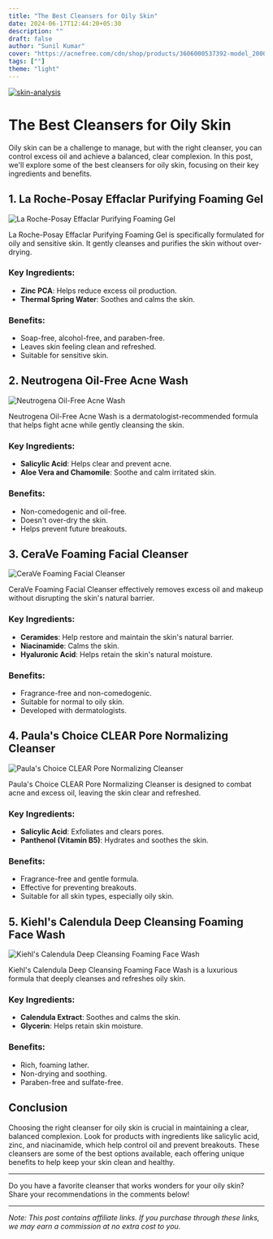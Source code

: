 ```yaml
---
title: "The Best Cleansers for Oily Skin"
date: 2024-06-17T12:44:20+05:30
description: ""
draft: false
author: "Sunil Kumar"
cover: "https://acnefree.com/cdn/shop/products/3606000537392-model_2000x2000.jpg?v=1634854375"
tags: [""]
theme: "light"
---
```



[![skin-analysis](https://blogs.cosmi.skin/images/cosmi.jpeg)](https://www.cosmi.skin/skin-analysis)

# The Best Cleansers for Oily Skin

Oily skin can be a challenge to manage, but with the right cleanser, you can control excess oil and achieve a balanced, clear complexion. In this post, we'll explore some of the best cleansers for oily skin, focusing on their key ingredients and benefits.

## 1. **La Roche-Posay Effaclar Purifying Foaming Gel**

![La Roche-Posay Effaclar Purifying Foaming Gel](https://static.thcdn.com/images/large/original//productimg/1600/1600/11434754-1045138724467775.jpg)

La Roche-Posay Effaclar Purifying Foaming Gel is specifically formulated for oily and sensitive skin. It gently cleanses and purifies the skin without over-drying.

### Key Ingredients:
- **Zinc PCA**: Helps reduce excess oil production.
- **Thermal Spring Water**: Soothes and calms the skin.

### Benefits:
- Soap-free, alcohol-free, and paraben-free.
- Leaves skin feeling clean and refreshed.
- Suitable for sensitive skin.

## 2. **Neutrogena Oil-Free Acne Wash**

![Neutrogena Oil-Free Acne Wash](https://images-cdn.ubuy.co.in/64fbbe454219dc4cbc56b5f7-neutrogena-oil-free-acne-face-wash-with.jpg)

Neutrogena Oil-Free Acne Wash is a dermatologist-recommended formula that helps fight acne while gently cleansing the skin.

### Key Ingredients:
- **Salicylic Acid**: Helps clear and prevent acne.
- **Aloe Vera and Chamomile**: Soothe and calm irritated skin.

### Benefits:
- Non-comedogenic and oil-free.
- Doesn't over-dry the skin.
- Helps prevent future breakouts.

## 3. **CeraVe Foaming Facial Cleanser**

![CeraVe Foaming Facial Cleanser](https://static.beautytocare.com/cdn-cgi/image/width=1600,height=1600,f=auto/media/catalog/product//c/e/cerave-foaming-cleanser-normal-to-oily-skin-236ml_3.jpg)

CeraVe Foaming Facial Cleanser effectively removes excess oil and makeup without disrupting the skin's natural barrier.

### Key Ingredients:
- **Ceramides**: Help restore and maintain the skin's natural barrier.
- **Niacinamide**: Calms the skin.
- **Hyaluronic Acid**: Helps retain the skin's natural moisture.

### Benefits:
- Fragrance-free and non-comedogenic.
- Suitable for normal to oily skin.
- Developed with dermatologists.

## 4. **Paula's Choice CLEAR Pore Normalizing Cleanser**

![Paula's Choice CLEAR Pore Normalizing Cleanser](https://theskincarelibrary.com/cdn/shop/products/Paula_sChoiceClearPoreNormalizingCleanser_800x.jpg?v=1639422638)

Paula's Choice CLEAR Pore Normalizing Cleanser is designed to combat acne and excess oil, leaving the skin clear and refreshed.

### Key Ingredients:
- **Salicylic Acid**: Exfoliates and clears pores.
- **Panthenol (Vitamin B5)**: Hydrates and soothes the skin.

### Benefits:
- Fragrance-free and gentle formula.
- Effective for preventing breakouts.
- Suitable for all skin types, especially oily skin.

## 5. **Kiehl's Calendula Deep Cleansing Foaming Face Wash**

![Kiehl's Calendula Deep Cleansing Foaming Face Wash](https://www.kiehls.com/dw/image/v2/AAFM_PRD/on/demandware.static/-/Sites-kiehls_us-Library/default/images/articles/article-images/calendula-benefits-for-skin_CalendulaFaceWash.jpg?sw=480)

Kiehl's Calendula Deep Cleansing Foaming Face Wash is a luxurious formula that deeply cleanses and refreshes oily skin.

### Key Ingredients:
- **Calendula Extract**: Soothes and calms the skin.
- **Glycerin**: Helps retain skin moisture.

### Benefits:
- Rich, foaming lather.
- Non-drying and soothing.
- Paraben-free and sulfate-free.

## Conclusion

Choosing the right cleanser for oily skin is crucial in maintaining a clear, balanced complexion. Look for products with ingredients like salicylic acid, zinc, and niacinamide, which help control oil and prevent breakouts. These cleansers are some of the best options available, each offering unique benefits to help keep your skin clean and healthy.

---

Do you have a favorite cleanser that works wonders for your oily skin? Share your recommendations in the comments below!

---

*Note: This post contains affiliate links. If you purchase through these links, we may earn a commission at no extra cost to you.*

